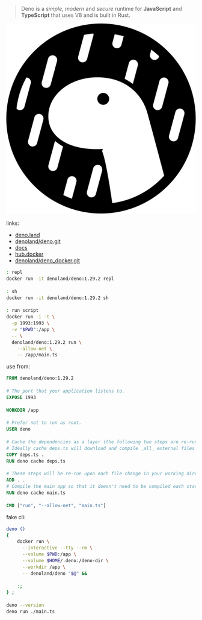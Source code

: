 
[deno.land]: https://deno.land
[denoland/deno.git]: https://github.com/denoland/deno.git
[docs]: https://deno.land/manual
[hub.docker]: https://hub.docker.com/r/denoland/deno
[denoland/deno_docker.git]: https://github.com/denoland/deno_docker.git

[pic-logo-repo]: https://deno.land/logo.svg
[pic-logo]: ./logo.svg

> Deno is a *simple*, *modern* and *secure*
>  runtime for **JavaScript** and **TypeScript**
>  that uses V8 and is built in Rust.
> 

![deno logo][pic-logo]

links: 

- [deno.land]
- [denoland/deno.git]
- [docs]
- [hub.docker]
- [denoland/deno_docker.git]

~~~ sh
: repl
docker run -it denoland/deno:1.29.2 repl

: sh
docker run -it denoland/deno:1.29.2 sh

: run script
docker run -i -t \
  -p 1993:1993 \
  -v "$PWD":/app \
  -- \
  denoland/deno:1.29.2 run \
    --allow-net \
    -- /app/main.ts
~~~

use from: 

~~~ dockerfile
FROM denoland/deno:1.29.2

# The port that your application listens to.
EXPOSE 1993

WORKDIR /app

# Prefer not to run as root.
USER deno

# Cache the dependencies as a layer (the following two steps are re-run only when deps.ts is modified).
# Ideally cache deps.ts will download and compile _all_ external files used in main.ts.
COPY deps.ts .
RUN deno cache deps.ts

# These steps will be re-run upon each file change in your working directory:
ADD . .
# Compile the main app so that it doesn't need to be compiled each startup/entry.
RUN deno cache main.ts

CMD ["run", "--allow-net", "main.ts"]
~~~

fake cli: 

~~~ sh
deno ()
{
    docker run \
      --interactive --tty --rm \
      --volume $PWD:/app \
      --volume $HOME/.deno:/deno-dir \
      --workdir /app \
      -- denoland/deno "$@" &&
    
    :;
} ;

deno --version
deno run ./main.ts
~~~




